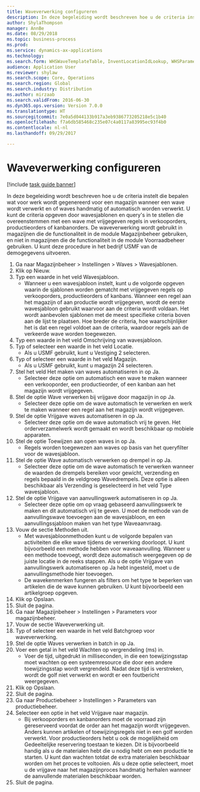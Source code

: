```yaml
--- 
title: Waveverwerking configureren
description: In deze begeleiding wordt beschreven hoe u de criteria instelt die bepalen wat voor werk wordt gegenereerd voor een magazijn wanneer een wave wordt verwerkt en of waves handmatig of automatisch worden verwerkt.
author: ShylaThompson
manager: AnnBe
ms.date: 08/29/2018
ms.topic: business-process
ms.prod: 
ms.service: dynamics-ax-applications
ms.technology: 
ms.search.form: WHSWaveTemplateTable, InventLocationIdLookup, WHSParameters, ProdParameters
audience: Application User
ms.reviewer: shylaw
ms.search.scope: Core, Operations
ms.search.region: Global
ms.search.industry: Distribution
ms.author: mirzaab
ms.search.validFrom: 2016-06-30
ms.dyn365.ops.version: Version 7.0.0
ms.translationtype: HT
ms.sourcegitcommit: 7e0a5d044133b917a3eb9386773205218e5c1b40
ms.openlocfilehash: f7a6db585468c235e07c4a0117a83995ec93f4b0
ms.contentlocale: nl-nl
ms.lasthandoff: 09/29/2017

---
```

# <a name="configure-wave-processing"></a>Waveverwerking configureren

[!include [task guide banner](../../includes/task-guide-banner.md)]

In deze begeleiding wordt beschreven hoe u de criteria instelt die bepalen wat voor werk wordt gegenereerd voor een magazijn wanneer een wave wordt verwerkt en of waves handmatig of automatisch worden verwerkt. U kunt de criteria opgeven door wavesjablonen en query's in te stellen die overeenstemmen met een wave met vrijgegeven regels in verkooporders, productieorders of kanbanorders. De waveverwerking wordt gebruikt in magazijnen die de functionaliteit in de module Magazijnbeheer gebruiken, en niet in magazijnen die de functionaliteit in de module Voorraadbeheer gebruiken. U kunt deze procedure in het bedrijf USMF van de demogegevens uitvoeren.

1. Ga naar Magazijnbeheer > Instellingen > Waves > Wavesjablonen.
2. Klik op Nieuw.
3. Typ een waarde in het veld Wavesjabloon.
    * Wanneer u een wavesjabloon instelt, kunt u de volgorde opgeven waarin de sjablonen worden gematcht met vrijgegeven regels op verkooporders, productieorders of kanbans. Wanneer een regel aan het magazijn of aan productie wordt vrijgegeven, wordt de eerste wavesjabloon gebruikt waarvoor aan de criteria wordt voldaan. Het wordt aanbevolen sjablonen met de meest specifieke criteria boven aan de lijst te plaatsen. Hoe breder de criteria, hoe waarschijnlijker het is dat een regel voldoet aan de criteria, waardoor regels aan de verkeerde wave worden toegewezen.  
4. Typ een waarde in het veld Omschrijving van wavesjabloon.
5. Typ of selecteer een waarde in het veld Locatie.
    * Als u USMF gebruikt, kunt u Vestiging 2 selecteren.  
6. Typ of selecteer een waarde in het veld Magazijn.
    * Als u USMF gebruikt, kunt u magazijn 24 selecteren.  
7. Stel het veld Het maken van waves automatiseren in op Ja.
    * Selecteer deze optie om automatisch een wave te maken wanneer een verkooporder, een productieorder, of een kanban aan het magazijn wordt vrijgegeven.  
8. Stel de optie Wave verwerken bij vrijgave door magazijn in op Ja. 
    * Selecteer deze optie om de wave automatisch te verwerken en werk te maken wanneer een regel aan het magazijn wordt vrijgegeven.  
9. Stel de optie Vrijgave waves automatiseren in op Ja. 
    * Selecteer deze optie om de wave automatisch vrij te geven. Het orderverzamelwerk wordt gemaakt en wordt beschikbaar op mobiele apparaten.  
10. Stel de optie Toewijzen aan open waves in op Ja. 
    * Regels worden toegewezen aan waves op basis van het queryfilter voor de wavesjabloon.  
11. Stel de optie Wave automatisch verwerken op drempel in op Ja. 
    * Selecteer deze optie om de wave automatisch te verwerken wanneer de waarden de drempels bereiken voor gewicht, verzending en regels bepaald in de veldgroep Wavedrempels. Deze optie is alleen beschikbaar als Verzending is geselecteerd in het veld Type wavesjabloon.  
12. Stel de optie Vrijgave van aanvullingswerk automatiseren in op Ja. 
    * Selecteer deze optie om op vraag gebaseerd aanvullingswerk te maken en dit automatisch vrij te geven. U moet de methode van de aanvullingswave toevoegen aan de wavesjabloon, en een aanvullingssjabloon maken van het type Waveaanvraag.  
13. Vouw de sectie Methoden uit.
    * Met wavesjabloonmethoden kunt u de volgorde bepalen van activiteiten die elke wave tijdens de verwerking doorloopt. U kunt bijvoorbeeld een methode hebben voor waveaanvulling. Wanneer u een methode toevoegt, wordt deze automatisch weergegeven op de juiste locatie in de reeks stappen. Als u de optie Vrijgave van aanvullingswerk automatiseren op Ja hebt ingesteld, moet u de aanvullingsmethode hier toevoegen.  
    * De wavekenmerken fungeren als filters om het type te beperken van artikelen die de wave kunnen gebruiken. U kunt bijvoorbeeld een artikelgroep opgeven.  
14. Klik op Opslaan.
15. Sluit de pagina.
16. Ga naar Magazijnbeheer > Instellingen > Parameters voor magazijnbeheer.
17. Vouw de sectie Waveverwerking uit.
18. Typ of selecteer een waarde in het veld Batchgroep voor waveverwerking.
19. Stel de optie Waves verwerken in batch in op Ja.
20. Voer een getal in het veld Wachten op vergrendeling (ms) in.
    * Voer de tijd, uitgedrukt in milliseconden, in die een toewijzingsstap moet wachten op een systeemresource die door een andere toewijzingsstap wordt vergrendeld. Nadat deze tijd is verstreken, wordt de golf niet verwerkt en wordt er een foutbericht weergegeven.  
21. Klik op Opslaan.
22. Sluit de pagina.
23. Ga naar Productiebeheer > Instellingen > Parameters van productiebeheer.
24. Selecteer een optie in het veld Vrijgave naar magazijn.
    * Bij verkooporders en kanbanorders moet de voorraad zijn gereserveerd voordat de order aan het magazijn wordt vrijgegeven. Anders kunnen artikelen of toewijzingsregels niet in een golf worden verwerkt. Voor productieorders hebt u ook de mogelijkheid om Gedeeltelijke reservering toestaan te kiezen. Dit is bijvoorbeeld handig als u de materialen hebt die u nodig hebt om een productie te starten. U kunt dan wachten totdat de extra materialen beschikbaar worden om het proces te voltooien. Als u deze optie selecteert, moet u de vrijgave naar het magazijnproces handmatig herhalen wanneer de aanvullende materialen beschikbaar worden.  
25. Sluit de pagina.


